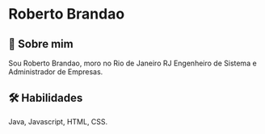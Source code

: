 
# Roberto Brandao

## 🚀 Sobre mim
Sou Roberto Brandao, moro no Rio de Janeiro RJ 
Engenheiro de Sistema e Administrador de Empresas.
 



## 🛠 Habilidades
Java, Javascript, HTML, CSS.

